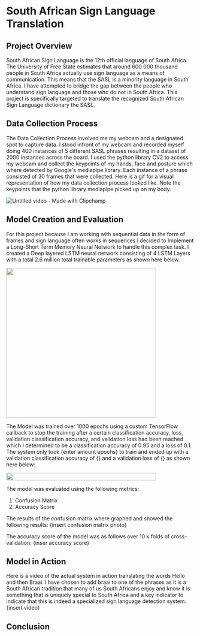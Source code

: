 # South African Sign Language Translation
## Project Overview
South African Sign Language is the 12th official language of South Africa. The University of Free State estimates that around 600 000 thousand people in South Africa actually use sign language as a means of communication. This means that the SASL is a minority language in South Africa. I have attempted to bridge the gap between the people who understand sign language and those who do not in South Africa. This project is specifically targeted to translate the recognized South African Sign Language dictionary the SASL. 
## Data Collection Process
The Data Collection Process involved me my webcam and a designated spot to capture data. I stood infront of my webcam and recorded myself doing 400 instances of 5 different SASL phrases resulting in a dataset of 2000 instances across the board. I used the python library CV2 to access my webcam and collect the keypoints of my hands, face and posture which where detected by Google's mediapipe library. Each instance of a phrase consisted of 30 frames that were collected. Here is a gif for a  visual representation of how my data collection process looked like. Note the keypoints that the python library mediapipe picked up on my body. 


![Untitled video - Made with Clipchamp](https://github.com/Tylikestocode/SASL_Translation/assets/107248071/1ddb2c64-0bce-4494-89d2-8269e6230acf)
## Model Creation and Evaluation 
For this project because I am working with sequential data in the form of frames and sign language often works in sequences I decided to Implement a Long-Short Term Memory Neural Network to handle this complex task. I created a Deep layered LSTM neural network consisting of 4 LSTM Layers with a total 2.6 million total trainable parameters as shown here below.

<img src="https://github.com/Tylikestocode/SASL_Translation/assets/107248071/fe508a35-89a4-4677-9bb6-3fde794b49b9" width="400">

The Model was trained over 1000 epochs using a custom TensorFlow callback to stop the training after a certain classification accuracy, loss, validation classification accuracy, and validation loss had been reached which I determined to be a classification accuracy of 0.95 and a loss of 0.1. The system only took {enter amount epochs} to train and ended up with a validation classification accuracy of {} and a validation loss of {} as shown here below:

<img src="https://github.com/Tylikestocode/SASL_Translation/assets/107248071/21e43ed5-65a5-457a-b7c0-96dd2caed79d" width="400" height="20">


The model was evaluated using the following metrics:
1. Confusion Matrix
2. Accuracy Score

The results of the confusion matrix where graphed and showed the following results:
{insert confusion matrix photo} 

The accuracy score of the model was as follows over 10 k folds of cross-validation:
{inser accuracy score}

## Model in Action
Here is a video of the actual system in action translating the words Hello and then Braai. I have chosen to add braai to one of the phrases as it is a South African tradition that many of us South Africans enjoy and know it is something that is uniquely special to South Africa and a key indicator to indicate that this is indeed a specialized sign language detection system. 
{insert video}

## Conclusion
